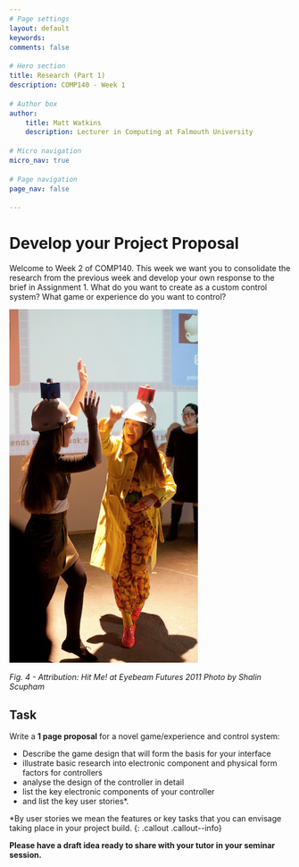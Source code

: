 ```yaml
---
# Page settings
layout: default
keywords:
comments: false

# Hero section
title: Research (Part 1)
description: COMP140 - Week 1

# Author box
author:
    title: Matt Watkins
    description: Lecturer in Computing at Falmouth University

# Micro navigation
micro_nav: true

# Page navigation
page_nav: false
    
---
```


# Develop your Project Proposal

Welcome to Week 2 of COMP140. This week we want you to consolidate the research from the previous week and develop your own response to the brief in Assignment 1.  What do you want to create as a custom control system? What game or experience do you want to control?  

![Hit Me!](images/hitme.png)

*Fig. 4 - Attribution: Hit Me! at Eyebeam Futures 2011  Photo by Shalin Scupham*

## Task

Write a **1 page proposal** for a novel game/experience and control system:  

-   Describe the game design that will form the basis for your interface
-   illustrate basic research into electronic component and physical form factors for controllers
-   analyse the design of the controller in detail
-   list the key electronic components of your controller
-   and list the key user stories*.

*By user stories we mean the features or key tasks that you can envisage taking place in your project build.
{: .callout .callout--info}

  **Please have a draft idea ready to share with your tutor in your seminar session.**
<!--stackedit_data:
eyJoaXN0b3J5IjpbMjA4MjAxNzUxOV19
-->